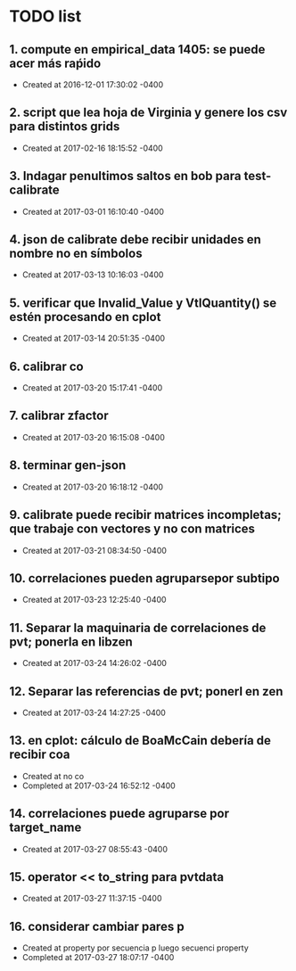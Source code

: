 # TODO list
## 1. compute en empirical_data 1405: se puede acer más raṕido
- Created at   2016-12-01 17:30:02 -0400

## 2. script que lea hoja de Virginia y genere los csv para distintos grids
- Created at   2017-02-16 18:15:52 -0400

## 3. Indagar penultimos saltos en bob para test-calibrate
- Created at   2017-03-01 16:10:40 -0400

## 4. json de calibrate debe recibir unidades en nombre no en símbolos
- Created at   2017-03-13 10:16:03 -0400

## 5. verificar que Invalid_Value y VtlQuantity() se estén procesando en cplot
- Created at   2017-03-14 20:51:35 -0400

## 6. calibrar co
- Created at   2017-03-20 15:17:41 -0400

## 7. calibrar zfactor
- Created at   2017-03-20 16:15:08 -0400

## 8. terminar gen-json
- Created at   2017-03-20 16:18:12 -0400

## 9. calibrate puede recibir matrices incompletas; que trabaje con vectores y no con matrices
- Created at   2017-03-21 08:34:50 -0400

## 10. correlaciones pueden agruparsepor subtipo
- Created at   2017-03-23 12:25:40 -0400

## 11. Separar la maquinaria de correlaciones de pvt; ponerla en libzen
- Created at   2017-03-24 14:26:02 -0400

## 12. Separar las referencias de pvt; ponerl en zen
- Created at   2017-03-24 14:27:25 -0400

## 13. en cplot: cálculo de BoaMcCain debería de recibir coa
- Created at    no co
- Completed at 2017-03-24 16:52:12 -0400

## 14. correlaciones puede agruparse por target_name
- Created at   2017-03-27 08:55:43 -0400

## 15. operator <<  to_string para pvtdata
- Created at   2017-03-27 11:37:15 -0400

## 16. considerar cambiar pares p
- Created at   property por secuencia p luego secuenci property
- Completed at 2017-03-27 18:07:17 -0400

